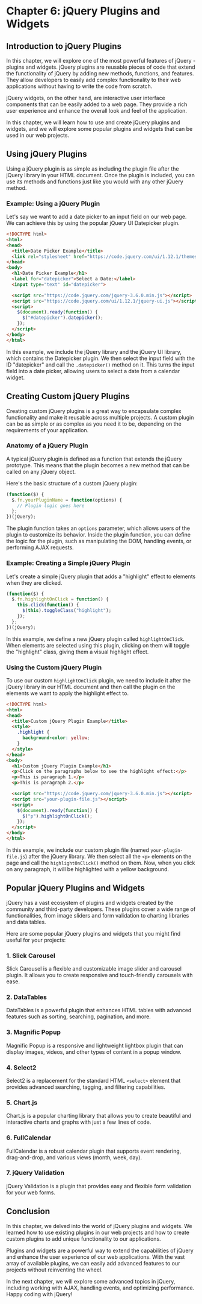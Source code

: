 # Chapter 6: jQuery Plugins and Widgets

## Introduction to jQuery Plugins

In this chapter, we will explore one of the most powerful features of jQuery - plugins and widgets. jQuery plugins are reusable pieces of code that extend the functionality of jQuery by adding new methods, functions, and features. They allow developers to easily add complex functionality to their web applications without having to write the code from scratch.

jQuery widgets, on the other hand, are interactive user interface components that can be easily added to a web page. They provide a rich user experience and enhance the overall look and feel of the application.

In this chapter, we will learn how to use and create jQuery plugins and widgets, and we will explore some popular plugins and widgets that can be used in our web projects.

## Using jQuery Plugins

Using a jQuery plugin is as simple as including the plugin file after the jQuery library in your HTML document. Once the plugin is included, you can use its methods and functions just like you would with any other jQuery method.

### Example: Using a jQuery Plugin

Let's say we want to add a date picker to an input field on our web page. We can achieve this by using the popular jQuery UI Datepicker plugin.

```html
<!DOCTYPE html>
<html>
<head>
  <title>Date Picker Example</title>
  <link rel="stylesheet" href="https://code.jquery.com/ui/1.12.1/themes/base/jquery-ui.css">
</head>
<body>
  <h1>Date Picker Example</h1>
  <label for="datepicker">Select a Date:</label>
  <input type="text" id="datepicker">

  <script src="https://code.jquery.com/jquery-3.6.0.min.js"></script>
  <script src="https://code.jquery.com/ui/1.12.1/jquery-ui.js"></script>
  <script>
    $(document).ready(function() {
      $("#datepicker").datepicker();
    });
  </script>
</body>
</html>
```

In this example, we include the jQuery library and the jQuery UI library, which contains the Datepicker plugin. We then select the input field with the ID "datepicker" and call the `.datepicker()` method on it. This turns the input field into a date picker, allowing users to select a date from a calendar widget.

## Creating Custom jQuery Plugins

Creating custom jQuery plugins is a great way to encapsulate complex functionality and make it reusable across multiple projects. A custom plugin can be as simple or as complex as you need it to be, depending on the requirements of your application.

### Anatomy of a jQuery Plugin

A typical jQuery plugin is defined as a function that extends the jQuery prototype. This means that the plugin becomes a new method that can be called on any jQuery object.

Here's the basic structure of a custom jQuery plugin:

```javascript
(function($) {
  $.fn.yourPluginName = function(options) {
    // Plugin logic goes here
  };
})(jQuery);
```

The plugin function takes an `options` parameter, which allows users of the plugin to customize its behavior. Inside the plugin function, you can define the logic for the plugin, such as manipulating the DOM, handling events, or performing AJAX requests.

### Example: Creating a Simple jQuery Plugin

Let's create a simple jQuery plugin that adds a "highlight" effect to elements when they are clicked.

```javascript
(function($) {
  $.fn.highlightOnClick = function() {
    this.click(function() {
      $(this).toggleClass("highlight");
    });
  };
})(jQuery);
```

In this example, we define a new jQuery plugin called `highlightOnClick`. When elements are selected using this plugin, clicking on them will toggle the "highlight" class, giving them a visual highlight effect.

### Using the Custom jQuery Plugin

To use our custom `highlightOnClick` plugin, we need to include it after the jQuery library in our HTML document and then call the plugin on the elements we want to apply the highlight effect to.

```html
<!DOCTYPE html>
<html>
<head>
  <title>Custom jQuery Plugin Example</title>
  <style>
    .highlight {
      background-color: yellow;
    }
  </style>
</head>
<body>
  <h1>Custom jQuery Plugin Example</h1>
  <p>Click on the paragraphs below to see the highlight effect:</p>
  <p>This is paragraph 1.</p>
  <p>This is paragraph 2.</p>

  <script src="https://code.jquery.com/jquery-3.6.0.min.js"></script>
  <script src="your-plugin-file.js"></script>
  <script>
    $(document).ready(function() {
      $("p").highlightOnClick();
    });
  </script>
</body>
</html>
```

In this example, we include our custom plugin file (named `your-plugin-file.js`) after the jQuery library. We then select all the `<p>` elements on the page and call the `highlightOnClick()` method on them. Now, when you click on any paragraph, it will be highlighted with a yellow background.

## Popular jQuery Plugins and Widgets

jQuery has a vast ecosystem of plugins and widgets created by the community and third-party developers. These plugins cover a wide range of functionalities, from image sliders and form validation to charting libraries and data tables.

Here are some popular jQuery plugins and widgets that you might find useful for your projects:

### 1. Slick Carousel

Slick Carousel is a flexible and customizable image slider and carousel plugin. It allows you to create responsive and touch-friendly carousels with ease.

### 2. DataTables

DataTables is a powerful plugin that enhances HTML tables with advanced features such as sorting, searching, pagination, and more.

### 3. Magnific Popup

Magnific Popup is a responsive and lightweight lightbox plugin that can display images, videos, and other types of content in a popup window.

### 4. Select2

Select2 is a replacement for the standard HTML `<select>` element that provides advanced searching, tagging, and filtering capabilities.

### 5. Chart.js

Chart.js is a popular charting library that allows you to create beautiful and interactive charts and graphs with just a few lines of code.

### 6. FullCalendar

FullCalendar is a robust calendar plugin that supports event rendering, drag-and-drop, and various views (month, week, day).

### 7. jQuery Validation

jQuery Validation is a plugin that provides easy and flexible form validation for your web forms.

## Conclusion

In this chapter, we delved into the world of jQuery plugins and widgets. We learned how to use existing plugins in our web projects and how to create custom plugins to add unique functionality to our applications.

Plugins and widgets are a powerful way to extend the capabilities of jQuery and enhance the user experience of our web applications. With the vast array of available plugins, we can easily add advanced features to our projects without reinventing the wheel.

In the next chapter, we will explore some advanced topics in jQuery, including working with AJAX, handling events, and optimizing performance. Happy coding with jQuery!